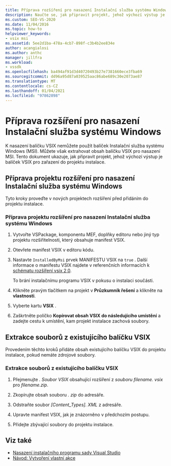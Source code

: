 ```yaml
---
title: Příprava rozšíření pro nasazení Instalační služba systému Windows | Microsoft Docs
description: Naučte se, jak připravit projekt, jehož výchozí výstup je balíček VSIX pro zařazení do projektu instalace.
ms.custom: SEO-VS-2020
ms.date: 11/04/2016
ms.topic: how-to
helpviewer_keywords:
- vsix msi
ms.assetid: 5ee2d1ba-478a-4cb7-898f-c3b4b2ee834e
author: acangialosi
ms.author: anthc
manager: jillfra
ms.workload:
- vssdk
ms.openlocfilehash: ba494af91d3d40720493b27e7381660ece3fba69
ms.sourcegitcommit: dd96a95d87a039525aac86abe689c30e2073ae87
ms.translationtype: MT
ms.contentlocale: cs-CZ
ms.lasthandoff: 01/04/2021
ms.locfileid: "97862898"
---
```

# <a name="prepare-extensions-for-windows-installer-deployment"></a>Příprava rozšíření pro nasazení Instalační služba systému Windows
K nasazení balíčku VSIX nemůžete použít balíček Instalační služba systému Windows (MSI). Můžete však extrahovat obsah balíčku VSIX pro nasazení MSI. Tento dokument ukazuje, jak připravit projekt, jehož výchozí výstup je balíček VSIX pro zařazení do projektu instalace.

## <a name="prepare-an-extension-project-for-windows-installer-deployment"></a>Příprava projektu rozšíření pro nasazení Instalační služba systému Windows
 Tyto kroky proveďte v nových projektech rozšíření před přidáním do projektu instalace.

### <a name="to-prepare-an-extension-project-for-windows-installer-deployment"></a>Příprava projektu rozšíření pro nasazení Instalační služba systému Windows

1. Vytvořte VSPackage, komponentu MEF, doplňky editoru nebo jiný typ projektu rozšiřitelnosti, který obsahuje manifest VSIX.

2. Otevřete manifest VSIX v editoru kódu.

3. Nastavte `InstalledByMsi` prvek MANIFESTU VSIX na `true` . Další informace o manifestu VSIX najdete v referenčních informacích k [schématu rozšíření vsix 2,0](../extensibility/vsix-extension-schema-2-0-reference.md).

     To brání instalačnímu programu VSIX v pokusu o instalaci součásti.

4. Klikněte pravým tlačítkem na projekt v **Průzkumník řešení** a klikněte na **vlastnosti**.

5. Vyberte kartu **VSIX** .

6. Zaškrtněte políčko **Kopírovat obsah VSIX do následujícího umístění** a zadejte cestu k umístění, kam projekt instalace zachová soubory.

## <a name="extract-files-from-an-existing-vsix-package"></a>Extrakce souborů z existujícího balíčku VSIX
 Provedením těchto kroků přidáte obsah existujícího balíčku VSIX do projektu instalace, pokud nemáte zdrojové soubory.

### <a name="to-extract-files-from-an-existing-vsix-package"></a>Extrakce souborů z existujícího balíčku VSIX

1. Přejmenujte *. Soubor VSIX* obsahující rozšíření z *souboru filename. vsix* pro *filename.zip*.

2. Zkopírujte obsah souboru *. zip* do adresáře.

3. Odstraňte soubor *[Content_Types]. XML* z adresáře.

4. Upravte manifest VSIX, jak je znázorněno v předchozím postupu.

5. Přidejte zbývající soubory do projektu instalace.

## <a name="see-also"></a>Viz také
- [Nasazení instalačního programu sady Visual Studio](/previous-versions/2kt85ked(v=vs.120))
- [Návod: Vytvoření vlastní akce](/previous-versions/visualstudio/visual-studio-2010/d9k65z2d(v=vs.100))